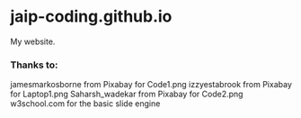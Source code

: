 # jaip-coding.github.io

My website.

### Thanks to:
jamesmarkosborne from Pixabay for Code1.png
izzyestabrook from Pixabay for Laptop1.png
Saharsh_wadekar from Pixabay for Code2.png
w3school.com for the basic slide engine
